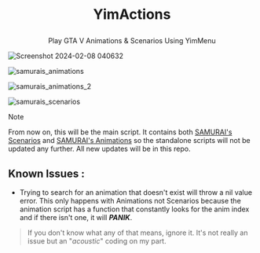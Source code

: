 # <p align="center"> YimActions </p>
<p align="center"> Play GTA V Animations &amp; Scenarios Using YimMenu </p>

![Screenshot 2024-02-08 040632](https://github.com/xesdoog/YimActions/assets/66764345/9bdde22d-0efa-4d6c-8385-6c0be1d79a99)

![samurais_animations](https://github.com/xesdoog/YimActions/assets/66764345/3a013773-02a8-4f3a-8478-abc9252e7e54)

![samurais_animations_2](https://github.com/xesdoog/YimActions/assets/66764345/74d8cde9-c681-443e-8fb9-94ba86a054b6)

![samurais_scenarios](https://github.com/xesdoog/YimActions/assets/66764345/cd9ce359-3fd7-4092-96b8-d51c3e20e7e6)

> [!NOTE]
> From now on, this will be the main script. It contains both [SAMURAI's Scenarios](https://github.com/YimMenu-Lua/SAMURAI-Scenarios) and [SAMURAI's Animations](https://github.com/YimMenu-Lua/SAMURAI-Animations) so the standalone scripts will not be updated any further. All new updates will be in this repo.

## Known Issues :

- Trying to search for an animation that doesn't exist will throw a nil value error. This only happens with Animations not Scenarios because the animation script has a function that constantly looks for the anim index and if there isn't one, it will _**PANIK**_. 
> If you don't know what any of that means, ignore it. It's not really an issue but an "_acoustic_" coding on my part.
